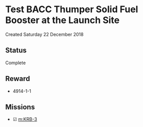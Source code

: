 # Test BACC Thumper Solid Fuel Booster at the Launch Site
Created Saturday 22 December 2018

Status
------
Complete

Reward
------

* 4914-1-1


Missions
--------

* ☑ [m:KRB-3](../m/KRB-3.markdown)


